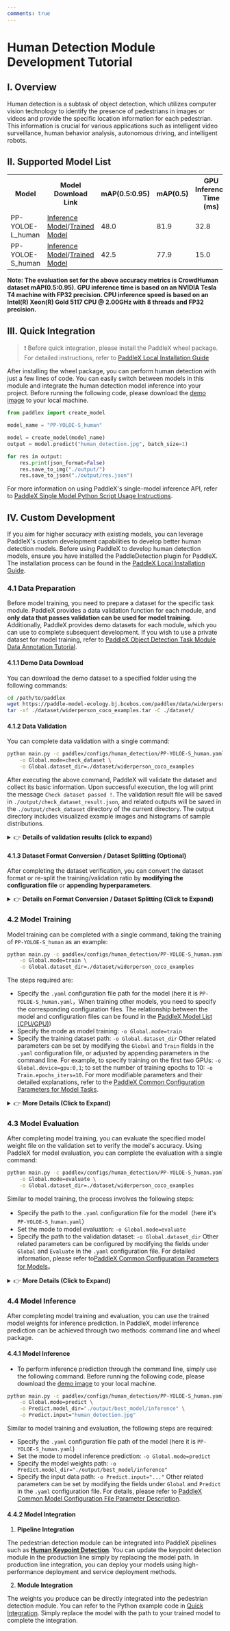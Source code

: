 ```yaml
---
comments: true
---
```


# Human Detection Module Development Tutorial

## I. Overview
Human detection is a subtask of object detection, which utilizes computer vision technology to identify the presence of pedestrians in images or videos and provide the specific location information for each pedestrian. This information is crucial for various applications such as intelligent video surveillance, human behavior analysis, autonomous driving, and intelligent robots.

## II. Supported Model List


<table>
<tr>
<th>Model</th><th>Model Download Link</th>
<th>mAP(0.5:0.95)</th>
<th>mAP(0.5)</th>
<th>GPU Inference Time (ms)</th>
<th>CPU Inference Time (ms)</th>
<th>Model Size (M)</th>
<th>Description</th>
</tr>
<tr>
<td>PP-YOLOE-L_human</td><td><a href="https://paddle-model-ecology.bj.bcebos.com/paddlex/official_inference_model/paddle3.0b2/PP-YOLOE-L_human_infer.tar">Inference Model</a>/<a href="https://paddle-model-ecology.bj.bcebos.com/paddlex/official_pretrained_model/PP-YOLOE-L_human_pretrained.pdparams">Trained Model</a></td>
<td>48.0</td>
<td>81.9</td>
<td>32.8</td>
<td>777.7</td>
<td>196.02</td>
<td rowspan="2">Human detection model based on PP-YOLOE</td>
</tr>
<tr>
<td>PP-YOLOE-S_human</td><td><a href="https://paddle-model-ecology.bj.bcebos.com/paddlex/official_inference_model/paddle3.0b2/PP-YOLOE-S_human_infer.tar">Inference Model</a>/<a href="https://paddle-model-ecology.bj.bcebos.com/paddlex/official_pretrained_model/PP-YOLOE-S_human_pretrained.pdparams">Trained Model</a></td>
<td>42.5</td>
<td>77.9</td>
<td>15.0</td>
<td>179.3</td>
<td>28.79</td>
</tr>
</table>

<b>Note: The evaluation set for the above accuracy metrics is CrowdHuman dataset mAP(0.5:0.95). GPU inference time is based on an NVIDIA Tesla T4 machine with FP32 precision. CPU inference speed is based on an Intel(R) Xeon(R) Gold 5117 CPU @ 2.00GHz with 8 threads and FP32 precision.</b>


## III. Quick Integration
> ❗ Before quick integration, please install the PaddleX wheel package. For detailed instructions, refer to [PaddleX Local Installation Guide](../../../installation/installation.en.md)

After installing the wheel package, you can perform human detection with just a few lines of code. You can easily switch between models in this module and integrate the human detection model inference into your project. Before running the following code, please download the [demo image](https://paddle-model-ecology.bj.bcebos.com/paddlex/imgs/demo_image/human_detection.jpg) to your local machine.


```python
from paddlex import create_model

model_name = "PP-YOLOE-S_human"

model = create_model(model_name)
output = model.predict("human_detection.jpg", batch_size=1)

for res in output:
    res.print(json_format=False)
    res.save_to_img("./output/")
    res.save_to_json("./output/res.json")

```

For more information on using PaddleX's single-model inference API, refer to [PaddleX Single Model Python Script Usage Instructions](../../instructions/model_python_API.en.md).


## IV. Custom Development
If you aim for higher accuracy with existing models, you can leverage PaddleX's custom development capabilities to develop better human detection models. Before using PaddleX to develop human detection models, ensure you have installed the PaddleDetection plugin for PaddleX. The installation process can be found in the [PaddleX Local Installation Guide](../../../installation/installation.en.md).

### 4.1 Data Preparation
Before model training, you need to prepare a dataset for the specific task module. PaddleX provides a data validation function for each module, and <b>only data that passes validation can be used for model training</b>. Additionally, PaddleX provides demo datasets for each module, which you can use to complete subsequent development. If you wish to use a private dataset for model training, refer to [PaddleX Object Detection Task Module Data Annotation Tutorial](../../../data_annotations/cv_modules/object_detection.en.md).

#### 4.1.1 Demo Data Download
You can download the demo dataset to a specified folder using the following commands:

```bash
cd /path/to/paddlex
wget https://paddle-model-ecology.bj.bcebos.com/paddlex/data/widerperson_coco_examples.tar -P ./dataset
tar -xf ./dataset/widerperson_coco_examples.tar -C ./dataset/
```

#### 4.1.2 Data Validation
You can complete data validation with a single command:

```bash
python main.py -c paddlex/configs/human_detection/PP-YOLOE-S_human.yaml \
    -o Global.mode=check_dataset \
    -o Global.dataset_dir=./dataset/widerperson_coco_examples
```
After executing the above command, PaddleX will validate the dataset and collect its basic information. Upon successful execution, the log will print the message `Check dataset passed !`. The validation result file will be saved in `./output/check_dataset_result.json`, and related outputs will be saved in the `./output/check_dataset` directory of the current directory. The output directory includes visualized example images and histograms of sample distributions.

<details><summary>👉 <b>Details of validation results (click to expand)</b></summary>

<p>The specific content of the validation result file is:</p>
<pre><code class="language-bash">{
  &quot;done_flag&quot;: true,
  &quot;check_pass&quot;: true,
  &quot;attributes&quot;: {
    &quot;num_classes&quot;: 1,
    &quot;train_samples&quot;: 500,
    &quot;train_sample_paths&quot;: [
      &quot;check_dataset/demo_img/000041.jpg&quot;,
      &quot;check_dataset/demo_img/000042.jpg&quot;,
      &quot;check_dataset/demo_img/000044.jpg&quot;
    ],
    &quot;val_samples&quot;: 100,
    &quot;val_sample_paths&quot;: [
      &quot;check_dataset/demo_img/001138.jpg&quot;,
      &quot;check_dataset/demo_img/001140.jpg&quot;,
      &quot;check_dataset/demo_img/001141.jpg&quot;
    ]
  },
  &quot;analysis&quot;: {
    &quot;histogram&quot;: &quot;check_dataset/histogram.png&quot;
  },
  &quot;dataset_path&quot;: &quot;./dataset/example_data/widerperson_coco_examples&quot;,
  &quot;show_type&quot;: &quot;image&quot;,
  &quot;dataset_type&quot;: &quot;COCODetDataset&quot;
}
</code></pre>
<p>In the above validation results, <code>check_pass</code> being <code>True</code> indicates that the dataset format meets the requirements. The explanations for other indicators are as follows:</p>
<ul>
<li><code>attributes.num_classes</code>：The number of classes in this dataset is 1.</li>
<li><code>attributes.train_samples</code>：The number of samples in the training set of this dataset is 500.</li>
<li><code>attributes.val_samples</code>：The number of samples in the validation set of this dataset is 100.</li>
<li><code>attributes.train_sample_paths</code>：A list of relative paths to the visualized images of samples in the training set of this dataset.</li>
<li><code>attributes.val_sample_paths</code>： A list of relative paths to the visualized images of samples in the validation set of this dataset.</li>
</ul>
<p>The dataset validation also analyzes the distribution of sample counts across all classes in the dataset and generates a histogram (histogram.png) to visualize this distribution. </p>
<p><img src="https://raw.githubusercontent.com/cuicheng01/PaddleX_doc_images/main/images/modules/ped_det/01.png"></p></details>

#### 4.1.3 Dataset Format Conversion / Dataset Splitting (Optional)
After completing the dataset verification, you can convert the dataset format or re-split the training/validation ratio by <b>modifying the configuration file</b> or <b>appending hyperparameters</b>.

<details><summary>👉 <b>Details on Format Conversion / Dataset Splitting (Click to Expand)</b></summary>

<p><b>(1) Dataset Format Conversion</b></p>
<p>Human detection does not support data format conversion.</p>
<p><b>(2) Dataset Splitting</b></p>
<p>Dataset splitting parameters can be set by modifying the <code>CheckDataset</code> section in the configuration file. Some example parameters in the configuration file are explained below:</p>
<ul>
<li><code>CheckDataset</code>:</li>
<li><code>split</code>:</li>
<li><code>enable</code>: Whether to re-split the dataset. Set to <code>True</code> to enable dataset splitting, default is <code>False</code>;</li>
<li><code>train_percent</code>: If re-splitting the dataset, set the percentage of the training set. The type is any integer between 0-100, ensuring the sum with <code>val_percent</code> is 100;</li>
</ul>
<p>For example, if you want to re-split the dataset with a 90% training set and a 10% validation set, modify the configuration file as follows:</p>
<pre><code class="language-bash">......
CheckDataset:
  ......
  split:
    enable: True
    train_percent: 90
    val_percent: 10
  ......
</code></pre>
<p>Then execute the command:</p>
<pre><code class="language-bash">python main.py -c paddlex/configs/human_detection/PP-YOLOE-S_human.yaml \
    -o Global.mode=check_dataset \
    -o Global.dataset_dir=./dataset/widerperson_coco_examples
</code></pre>
<p>After dataset splitting, the original annotation files will be renamed to <code>xxx.bak</code> in their original paths.</p>
<p>The above parameters can also be set by appending command-line arguments:</p>
<pre><code class="language-bash">python main.py -c paddlex/configs/human_detection/PP-YOLOE-S_human.yaml  \
    -o Global.mode=check_dataset \
    -o Global.dataset_dir=./dataset/widerperson_coco_examples \
    -o CheckDataset.split.enable=True \
    -o CheckDataset.split.train_percent=90 \
    -o CheckDataset.split.val_percent=10
</code></pre></details>

### 4.2 Model Training
Model training can be completed with a single command, taking the training of `PP-YOLOE-S_human` as an example:

```bash
python main.py -c paddlex/configs/human_detection/PP-YOLOE-S_human.yaml \
    -o Global.mode=train \
    -o Global.dataset_dir=./dataset/widerperson_coco_examples
```
The steps required are:

* Specify the `.yaml` configuration file path for the model (here it is `PP-YOLOE-S_human.yaml`，When training other models, you need to specify the corresponding configuration files. The relationship between the model and configuration files can be found in the [PaddleX Model List (CPU/GPU)](../../../support_list/models_list.en.md))
* Specify the mode as model training: `-o Global.mode=train`
* Specify the training dataset path: `-o Global.dataset_dir`
Other related parameters can be set by modifying the `Global` and `Train` fields in the `.yaml` configuration file, or adjusted by appending parameters in the command line. For example, to specify training on the first two GPUs: `-o Global.device=gpu:0,1`; to set the number of training epochs to 10: `-o Train.epochs_iters=10`. For more modifiable parameters and their detailed explanations, refer to the [PaddleX Common Configuration Parameters for Model Tasks](../../instructions/config_parameters_common.en.md).

<details><summary>👉 <b>More Details (Click to Expand)</b></summary>

<ul>
<li>During model training, PaddleX automatically saves model weight files, defaulting to <code>output</code>. To specify a save path, use the <code>-o Global.output</code> field in the configuration file.</li>
<li>PaddleX shields you from the concepts of dynamic graph weights and static graph weights. During model training, both dynamic and static graph weights are produced, and static graph weights are selected by default for model inference.</li>
<li>
<p>After completing the model training, all outputs are saved in the specified output directory (default is <code>./output/</code>), typically including:</p>
</li>
<li>
<p><code>train_result.json</code>: Training result record file, recording whether the training task was completed normally, as well as the output weight metrics, related file paths, etc.;</p>
</li>
<li><code>train.log</code>: Training log file, recording changes in model metrics and loss during training;</li>
<li><code>config.yaml</code>: Training configuration file, recording the hyperparameter configuration for this training session;</li>
<li><code>.pdparams</code>, <code>.pdema</code>, <code>.pdopt.pdstate</code>, <code>.pdiparams</code>, <code>.pdmodel</code>: Model weight-related files, including network parameters, optimizer, EMA, static graph network parameters, static graph network structure, etc.;</li>
</ul></details>

### <b>4.3 Model Evaluation</b>
After completing model training, you can evaluate the specified model weight file on the validation set to verify the model's accuracy. Using PaddleX for model evaluation, you can complete the evaluation with a single command:

```bash
python main.py -c paddlex/configs/human_detection/PP-YOLOE-S_human.yaml \
    -o Global.mode=evaluate \
    -o Global.dataset_dir=./dataset/widerperson_coco_examples
```
Similar to model training, the process involves the following steps:

* Specify the path to the `.yaml` configuration file for the model（here it's `PP-YOLOE-S_human.yaml`）
* Set the mode to model evaluation: `-o Global.mode=evaluate`
* Specify the path to the validation dataset: `-o Global.dataset_dir`
Other related parameters can be configured by modifying the fields under `Global` and `Evaluate` in the `.yaml` configuration file. For detailed information, please refer to[PaddleX Common Configuration Parameters for Models](../../instructions/config_parameters_common.en.md)。

<details><summary>👉 <b>More Details (Click to Expand)</b></summary>

<p>When evaluating the model, you need to specify the model weights file path. Each configuration file has a default weight save path built-in. If you need to change it, simply set it by appending a command line parameter, such as <code>-o Evaluate.weight_path=./output/best_model/best_model/model.pdparams</code>.</p>
<p>After completing the model evaluation, an <code>evaluate_result.json</code> file will be generated, which records the evaluation results, specifically whether the evaluation task was completed successfully, and the model's evaluation metrics, including AP.</p></details>

### <b>4.4 Model Inference</b>
After completing model training and evaluation, you can use the trained model weights for inference prediction. In PaddleX, model inference prediction can be achieved through two methods: command line and wheel package.

#### 4.4.1 Model Inference
* To perform inference prediction through the command line, simply use the following command. Before running the following code, please download the [demo image](https://paddle-model-ecology.bj.bcebos.com/paddlex/imgs/demo_image/human_detection.jpg) to your local machine.
```bash
python main.py -c paddlex/configs/human_detection/PP-YOLOE-S_human.yaml \
    -o Global.mode=predict \
    -o Predict.model_dir="./output/best_model/inference" \
    -o Predict.input="human_detection.jpg"
```
Similar to model training and evaluation, the following steps are required:

* Specify the `.yaml` configuration file path of the model (here it is `PP-YOLOE-S_human.yaml`)
* Set the mode to model inference prediction: `-o Global.mode=predict`
* Specify the model weights path: `-o Predict.model_dir="./output/best_model/inference"`
* Specify the input data path: `-o Predict.input="..."`
Other related parameters can be set by modifying the fields under `Global` and `Predict` in the `.yaml` configuration file. For details, please refer to [PaddleX Common Model Configuration File Parameter Description](../../instructions/config_parameters_common.en.md).

#### 4.4.2 Model Integration

1. **Pipeline Integration**

The pedestrian detection module can be integrated into PaddleX pipelines such as [**Human Keypoint Detection**](../../../pipeline_usage/tutorials/cv_pipelines/human_keypoint_detection.en.md). You can update the keypoint detection module in the production line simply by replacing the model path. In production line integration, you can deploy your models using high-performance deployment and service deployment methods.

2. **Module Integration**

The weights you produce can be directly integrated into the pedestrian detection module. You can refer to the Python example code in [Quick Integration](#iii-quick-integration). Simply replace the model with the path to your trained model to complete the integration.
